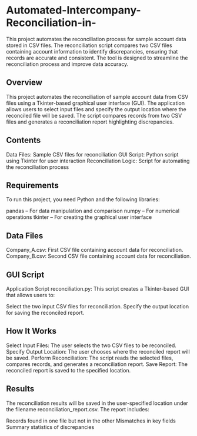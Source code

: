# Automated-Intercompany-Reconciliation-in-
This project automates the reconciliation process for sample account data stored in CSV files. The reconciliation script compares two CSV files containing account information to identify discrepancies, ensuring that records are accurate and consistent. The tool is designed to streamline the reconciliation process and improve data accuracy.
## Overview
This project automates the reconciliation of sample account data from CSV files using a Tkinter-based graphical user interface (GUI). The application allows users to select input files and specify the output location where the reconciled file will be saved. The script compares records from two CSV files and generates a reconciliation report highlighting discrepancies.

## Contents
Data Files: Sample CSV files for reconciliation
GUI Script: Python script using Tkinter for user interaction
Reconciliation Logic: Script for automating the reconciliation process

## Requirements
To run this project, you need Python and the following libraries:

pandas – For data manipulation and comparison
numpy – For numerical operations 
tkinter – For creating the graphical user interface

## Data Files
Company_A.csv: First CSV file containing account data for reconciliation.
Company_B.csv: Second CSV file containing account data for reconciliation.

## GUI Script
Application Script
reconciliation.py: This script creates a Tkinter-based GUI that allows users to:

Select the two input CSV files for reconciliation.
Specify the output location for saving the reconciled report.

## How It Works
Select Input Files: The user selects the two CSV files to be reconciled.
Specify Output Location: The user chooses where the reconciled report will be saved.
Perform Reconciliation: The script reads the selected files, compares records, and generates a reconciliation report.
Save Report: The reconciled report is saved to the specified location.

## Results
The reconciliation results will be saved in the user-specified location under the filename reconciliation_report.csv. The report includes:

Records found in one file but not in the other
Mismatches in key fields
Summary statistics of discrepancies
